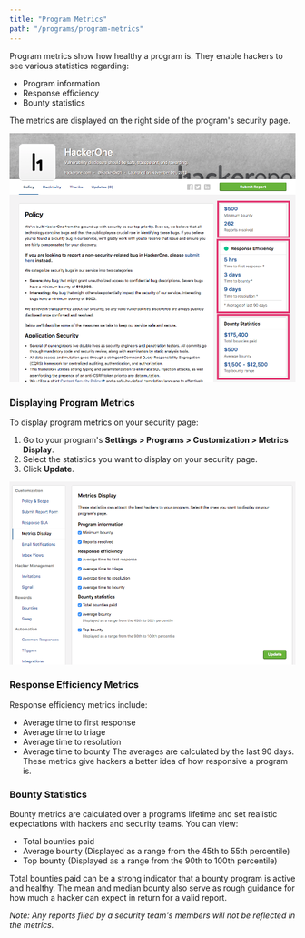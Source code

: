 ```yaml
---
title: "Program Metrics"
path: "/programs/program-metrics"
---
```


Program metrics show how healthy a program is. They enable hackers to see various statistics regarding:
* Program information
* Response efficiency
* Bounty statistics

The metrics are displayed on the right side of the program's security page. 

![Program metrics](./images/program-metrics.png)

### Displaying Program Metrics
To display program metrics on your security page:
1. Go to your program's **Settings > Programs > Customization > Metrics Display**. 
2. Select the statistics you want to display on your security page. 
3. Click **Update**. 

![Program metrics-2](./images/program-metrics-2.png)

### Response Efficiency Metrics
Response efficiency metrics include: 
* Average time to first response
* Average time to triage
* Average time to resolution
* Average time to bounty
The averages are calculated by the last 90 days. These metrics give hackers a better idea of how responsive a program is. 

### Bounty Statistics

Bounty metrics are calculated over a program’s lifetime and set realistic expectations with hackers and security teams. You can view:
* Total bounties paid
* Average bounty (Displayed as a range from the 45th to 55th percentile)
* Top bounty (Displayed as a range from the 90th to 100th percentile)

Total bounties paid can be a strong indicator that a bounty program is active and healthy. The mean and median bounty also serve as rough guidance for how much a hacker can expect in return for a valid report. 

*Note: Any reports filed by a security team's members will not be reflected in the metrics.*
